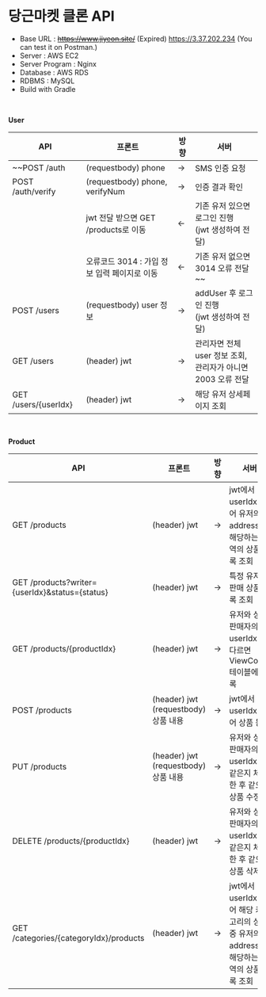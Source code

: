 # 당근마켓 클론 API

- Base URL : ~~https://www.jiyeon.site/~~ (Expired) https://3.37.202.234 (You can test it on Postman.)
- Server : AWS EC2
- Server Program : Nginx
- Database : AWS RDS
- RDBMS : MySQL
- Build with Gradle
<br>

**User**

| API                  | 프론트                                       | 방향 | 서버                                                             |
| -------------------- | -------------------------------------------- | ---- | ---------------------------------------------------------------- |
| ~~POST /auth           | (requestbody) phone                          | →    | SMS 인증 요청                                                    |
| POST /auth/verify    | (requestbody) phone, verifyNum               | →    | 인증 결과 확인                                                   |
|                      | jwt 전달 받으면 GET /products로 이동         | ←    | 기존 유저 있으면 로그인 진행<br>(jwt 생성하여 전달)              |
|                      | 오류코드 3014 : 가입 정보 입력 페이지로 이동 | ←    | 기존 유저 없으면 3014 오류 전달~~                                  |
| POST /users          | (requestbody) user 정보                      | →    | addUser 후 로그인 진행<br>(jwt 생성하여 전달)                    |
| GET /users           | (header) jwt                                 | →    | 관리자면 전체 user 정보 조회, <br>관리자가 아니면 2003 오류 전달 |
| GET /users/{userIdx} | (header) jwt                                 | →    | 해당 유저 상세페이지 조회                                        |

<br>

**Product**

| API                                            | 프론트                                   | 방향 | 서버                                                                                         |
| ---------------------------------------------- | ---------------------------------------- | ---- | -------------------------------------------------------------------------------------------- |
| GET /products                                  | (header) jwt                             | →    | jwt에서 userIdx 얻어 유저의 address에 해당하는 지역의 상품 목록 조회                         |
| GET /products?writer={userIdx}&status={status} | (header) jwt                             | →    | 특정 유저의 판매 상품 목록 조회                                                              |
| GET /products/{productIdx}                     | (header) jwt                             | →    | 유저와 상품 판매자의 userIdx가 다르면 ViewCount 테이블에 기록                                |
| POST /products                                 | (header) jwt <br>(requestbody) 상품 내용 | →    | jwt에서 userIdx 얻어 상품 등록                                                               |
| PUT /products                                  | (header) jwt <br>(requestbody) 상품 내용 | →    | 유저와 상품 판매자의 userIdx가 같은지 체크한 후 같으면 상품 수정                             |
| DELETE /products/{productIdx}                  | (header) jwt                             | →    | 유저와 상품 판매자의 userIdx가 같은지 체크한 후 같으면 상품 삭제                             |
| GET /categories/{categoryIdx}/products         | (header) jwt                             | →    | jwt에서 userIdx 얻어 해당 카테고리의 상품 중 유저의 address에 해당하는 지역의 상품 목록 조회 |
